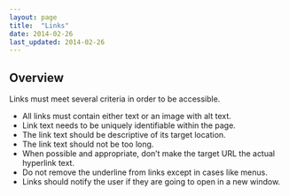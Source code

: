 ```yaml
---
layout: page
title:  "Links"
date: 2014-02-26
last_updated: 2014-02-26
---
```


Overview
--------

Links must meet several criteria in order to be accessible.

-   All links must contain either text or an image with alt text.
-   Link text needs to be uniquely identifiable within the page.
-   The link text should be descriptive of its target location.
-   The link text should not be too long.
-   When possible and appropriate, don’t make the target URL the actual hyperlink text.
-   Do not remove the underline from links except in cases like menus.
-   Links should notify the user if they are going to open in a new window.

